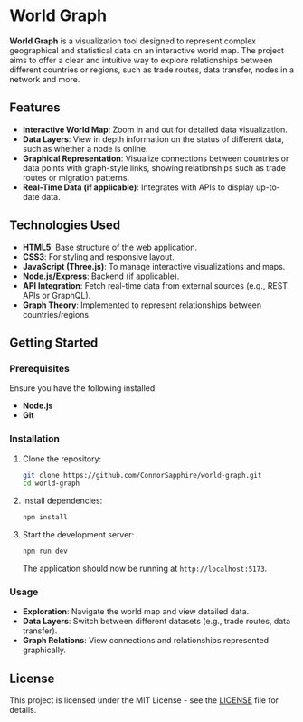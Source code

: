 # World Graph

**World Graph** is a visualization tool designed to represent complex geographical and statistical data on an interactive world map. The project aims to offer a clear and intuitive way to explore relationships between different countries or regions, such as trade routes, data transfer, nodes in a network and more.

## Features

- **Interactive World Map**: Zoom in and out for detailed data visualization.
- **Data Layers**: View in depth information on the status of different data, such as whether a node is online.
- **Graphical Representation**: Visualize connections between countries or data points with graph-style links, showing relationships such as trade routes or migration patterns.
- **Real-Time Data (if applicable)**: Integrates with APIs to display up-to-date data.

## Technologies Used

- **HTML5**: Base structure of the web application.
- **CSS3**: For styling and responsive layout.
- **JavaScript (Three.js)**: To manage interactive visualizations and maps.
- **Node.js/Express**: Backend (if applicable).
- **API Integration**: Fetch real-time data from external sources (e.g., REST APIs or GraphQL).
- **Graph Theory**: Implemented to represent relationships between countries/regions.

## Getting Started

### Prerequisites

Ensure you have the following installed:

- **Node.js**
- **Git**

### Installation

1. Clone the repository:

   ```bash
   git clone https://github.com/ConnorSapphire/world-graph.git
   cd world-graph
   ```

2. Install dependencies:

   ```bash
   npm install
   ```

3. Start the development server:

   ```bash
   npm run dev
   ```

   The application should now be running at `http://localhost:5173`.

### Usage

- **Exploration**: Navigate the world map and view detailed data.
- **Data Layers**: Switch between different datasets (e.g., trade routes, data transfer).
- **Graph Relations**: View connections and relationships represented graphically.

## License

This project is licensed under the MIT License - see the [LICENSE](LICENSE) file for details.
